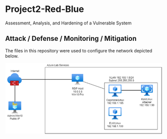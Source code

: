 # Project2-Red-Blue
Assessment, Analysis, and Hardening of a Vulnerable System

## Attack / Defense / Monitoring / Mitigation

The files in this repository were used to configure the network depicted below.

![Lab Services Diagram](Diagrams/azure_lab_services2.png)
